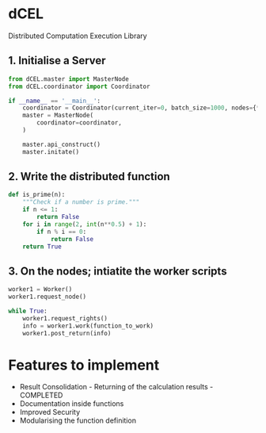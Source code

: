 # dCEL

Distributed Computation Execution Library


## 1. Initialise a Server

```python
from dCEL.master import MasterNode
from dCEL.coordinator import Coordinator

if __name__ == '__main__':
    coordinator = Coordinator(current_iter=0, batch_size=1000, nodes={*()})
    master = MasterNode(
        coordinator=coordinator,
    )

    master.api_construct()
    master.initate()
```

## 2. Write the distributed function

```python
def is_prime(n):
    """Check if a number is prime."""
    if n <= 1:
        return False
    for i in range(2, int(n**0.5) + 1):
        if n % i == 0:
            return False
    return True
```

## 3. On the nodes; intiatite the worker scripts

```py
worker1 = Worker()
worker1.request_node()

while True:
    worker1.request_rights()
    info = worker1.work(function_to_work)
    worker1.post_return(info)
```

# Features to implement
* Result Consolidation - Returning of the calculation results - COMPLETED
* Documentation inside functions
* Improved Security
* Modularising the function definition
